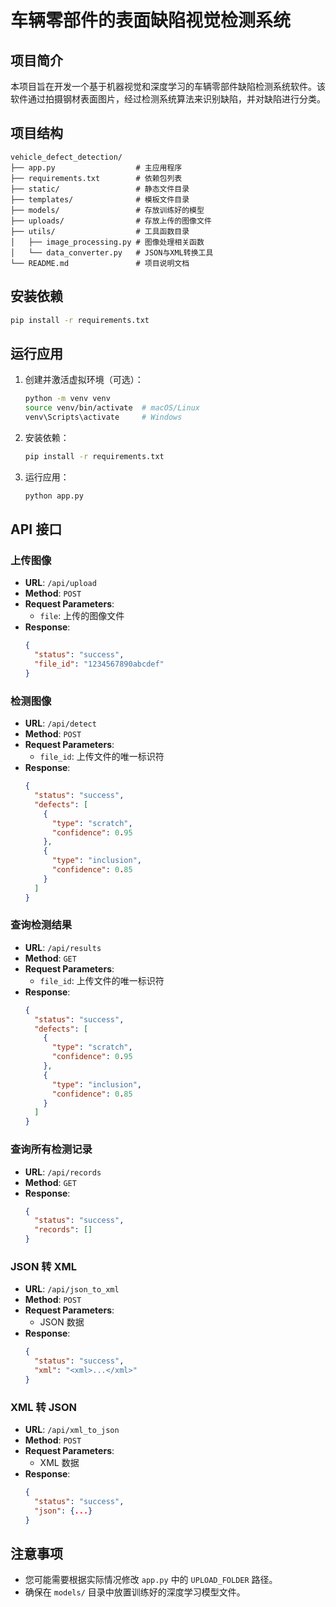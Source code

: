 # 车辆零部件的表面缺陷视觉检测系统

## 项目简介

本项目旨在开发一个基于机器视觉和深度学习的车辆零部件缺陷检测系统软件。该软件通过拍摄钢材表面图片，经过检测系统算法来识别缺陷，并对缺陷进行分类。

## 项目结构

```
vehicle_defect_detection/
├── app.py                  # 主应用程序
├── requirements.txt        # 依赖包列表
├── static/                 # 静态文件目录
├── templates/              # 模板文件目录
├── models/                 # 存放训练好的模型
├── uploads/                # 存放上传的图像文件
├── utils/                  # 工具函数目录
│   ├── image_processing.py # 图像处理相关函数
│   └── data_converter.py   # JSON与XML转换工具
└── README.md               # 项目说明文档
```

## 安装依赖

```sh
pip install -r requirements.txt
```

## 运行应用

1. 创建并激活虚拟环境（可选）：
   ```sh
   python -m venv venv
   source venv/bin/activate  # macOS/Linux
   venv\Scripts\activate     # Windows
   ```

2. 安装依赖：
   ```sh
   pip install -r requirements.txt
   ```

3. 运行应用：
   ```sh
   python app.py
   ```

## API 接口

### 上传图像

- **URL**: `/api/upload`
- **Method**: `POST`
- **Request Parameters**:
  - `file`: 上传的图像文件
- **Response**:
  ```json
  {
    "status": "success",
    "file_id": "1234567890abcdef"
  }
  ```

### 检测图像

- **URL**: `/api/detect`
- **Method**: `POST`
- **Request Parameters**:
  - `file_id`: 上传文件的唯一标识符
- **Response**:
  ```json
  {
    "status": "success",
    "defects": [
      {
        "type": "scratch",
        "confidence": 0.95
      },
      {
        "type": "inclusion",
        "confidence": 0.85
      }
    ]
  }
  ```

### 查询检测结果

- **URL**: `/api/results`
- **Method**: `GET`
- **Request Parameters**:
  - `file_id`: 上传文件的唯一标识符
- **Response**:
  ```json
  {
    "status": "success",
    "defects": [
      {
        "type": "scratch",
        "confidence": 0.95
      },
      {
        "type": "inclusion",
        "confidence": 0.85
      }
    ]
  }
  ```

### 查询所有检测记录

- **URL**: `/api/records`
- **Method**: `GET`
- **Response**:
  ```json
  {
    "status": "success",
    "records": []
  }
  ```

### JSON 转 XML

- **URL**: `/api/json_to_xml`
- **Method**: `POST`
- **Request Parameters**:
  - JSON 数据
- **Response**:
  ```json
  {
    "status": "success",
    "xml": "<xml>...</xml>"
  }
  ```

### XML 转 JSON

- **URL**: `/api/xml_to_json`
- **Method**: `POST`
- **Request Parameters**:
  - XML 数据
- **Response**:
  ```json
  {
    "status": "success",
    "json": {...}
  }
  ```

## 注意事项

- 您可能需要根据实际情况修改 `app.py` 中的 `UPLOAD_FOLDER` 路径。
- 确保在 `models/` 目录中放置训练好的深度学习模型文件。